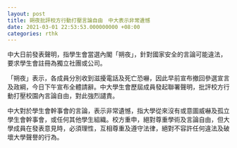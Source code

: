 ```yaml
---
layout: post
title: 朔夜批評校方行動打壓言論自由　中大表示非常遺憾
date: 2021-03-01 22:53:53.000000000 +08:00
categories: rthk
---
```


中大日前發表聲明，指學生會當選內閣「朔夜」，針對國家安全的言論可能違法，要求學生會註冊為獨立社團或公司。

「朔夜」表示，各成員分別收到滋擾電話及死亡恐嚇，因此早前宣布撤回參選宣言及政綱，今日下午宣布全體請辭。中大學生會歷屆成員發起聯署聲明，批評校方行動打壓校園內言論自由，對此強烈譴責。

中大對於學生會幹事會的言論，表示非常遺憾，指大學從來沒有或意圖威嚇及孤立學生會幹事會，或任何其他學生組織。校方重申，絕對尊重學術及言論自由，但大學成員在發表意見時，必須理性，互相尊重及遵守法律，絕對不容許任何違法及破壞大學聲譽的行為。
